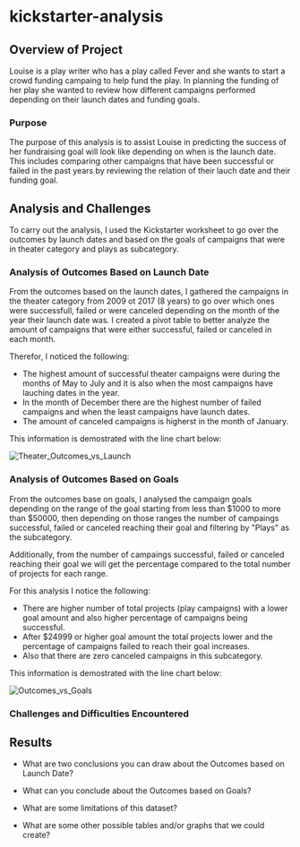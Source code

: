 # kickstarter-analysis

## Overview of Project
Louise is a play writer who has a play called Fever and she wants to start a crowd funding campaing to help fund the play. In planning the funding of her play she wanted to review how different campaigns performed depending on their launch dates and funding goals.

### Purpose
The purpose of this analysis is to assist Louise in predicting the success of her fundraising goal will look like depending on when is the launch date. This includes comparing other campaigns that have been successful or failed in the past years by reviewing the relation of their lauch date and their funding goal.

## Analysis and Challenges
To carry out the analysis, I used the Kickstarter worksheet to go over the outcomes by launch dates and based on the goals of campaigns that were in theater category and plays as subcategory. 

### Analysis of Outcomes Based on Launch Date
From the outcomes based on the launch dates, I gathered the campaigns in the theater category from 2009 ot 2017 (8 years) to go over which ones were successfull, failed or were canceled depending on the month of the year their launch date was. I created a pivot table to better analyze the amount of campaigns that were either successful, failed or canceled in each month. 

Therefor, I noticed the following: 
- The highest amount of successful theater campaigns were during the months of May to July and it is also when the most campaigns have lauching dates in the year.
- In the month of December there are the highest number of failed campaigns and when the least campaigns have launch dates. 
- The amount of canceled campaigns is higherst in the month of January.

This information is demostrated with the line chart below: 

![Theater_Outcomes_vs_Launch](https://user-images.githubusercontent.com/99294497/155038059-617ce11d-6d90-44d5-a4e6-ebf41b0c8114.png)
>

### Analysis of Outcomes Based on Goals
From the outcomes base on goals, I analysed the campaign goals depending on the range of the goal starting from less than $1000 to more than $50000, then depending on those ranges the number of campaings successful, failed or canceled reaching their goal and filtering by "Plays" as the subcategory. 

Additionally, from the number of campaings successful, failed or canceled reaching their goal we will get the percentage compared to the total number of projects for each range.

For this analysis I notice the following: 
- There are higher number of total projects (play campaigns) with a lower goal amount and also higher percentage of campaigns being successful. 
- After $24999 or higher goal amount the total projects lower and the percentage of campaigns failed to reach their goal increases. 
- Also that there are zero canceled campaigns in this subcategory. 

This information is demostrated with the line chart below: 

![Outcomes_vs_Goals](https://user-images.githubusercontent.com/99294497/155041336-940bf854-dcd5-4ff7-b561-9e4e5eb69e7a.png)


### Challenges and Difficulties Encountered

## Results

- What are two conclusions you can draw about the Outcomes based on Launch Date?

- What can you conclude about the Outcomes based on Goals?

- What are some limitations of this dataset?

- What are some other possible tables and/or graphs that we could create?

